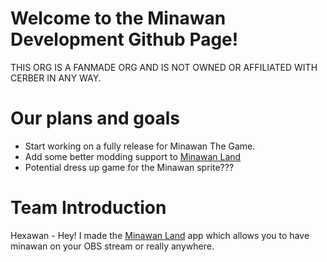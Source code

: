 # Welcome to the Minawan Development Github Page!

THIS ORG IS A FANMADE ORG AND IS NOT OWNED OR AFFILIATED WITH CERBER IN ANY WAY.


# Our plans and goals

- Start working on a fully release for Minawan The Game.
- Add some better modding support to [Minawan Land](https://github.com/MinawanDevelopment/MinawanLand)
- Potential dress up game for the Minawan sprite???


# Team Introduction

Hexawan - Hey! I made the [Minawan Land](https://github.com/MinawanDevelopment/MinawanLand) app which allows you to have minawan on your OBS stream or really anywhere.
